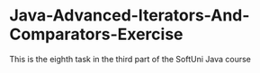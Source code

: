 # Java-Advanced-Iterators-And-Comparators-Exercise
This is the eighth task in the third part of the SoftUni Java course
